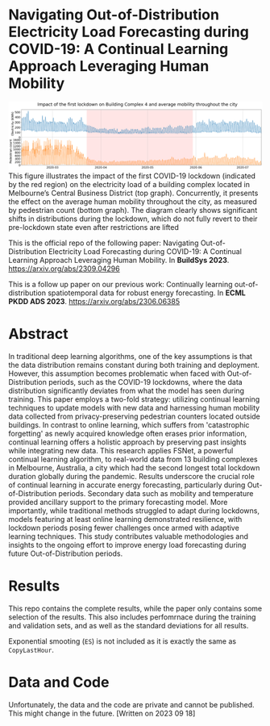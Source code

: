 # Navigating Out-of-Distribution Electricity Load Forecasting during COVID-19: A Continual Learning Approach Leveraging Human Mobility
![visual_abstract](/e18_vizabs.png)
This figure illustrates the impact of the first COVID-19 lockdown (indicated by the red region) on the electricity load of a building complex located in Melbourne’s Central Business District (top graph). Concurrently, it presents the effect on the average human mobility throughout the city, as measured by pedestrian count (bottom graph). The diagram clearly shows significant shifts in distributions during the lockdown, which do not fully revert to their pre-lockdown state even after restrictions are lifted

This is the official repo of the following paper: Navigating Out-of-Distribution Electricity Load Forecasting during COVID-19: A Continual Learning Approach Leveraging Human Mobility. In **BuildSys 2023**. https://arxiv.org/abs/2309.04296

This is a follow up paper on our previous work: Continually learning out-of-distribution spatiotemporal data for robust energy forecasting. In **ECML PKDD ADS 2023**. https://arxiv.org/abs/2306.06385

# Abstract

In traditional deep learning algorithms, one of the key assumptions is that the data distribution remains constant during both training and deployment. However, this assumption becomes problematic when faced with Out-of-Distribution periods, such as the COVID-19 lockdowns, where the data distribution significantly deviates from what the model has seen during training. This paper employs a two-fold strategy: utilizing continual learning techniques to update models with new data and harnessing human mobility data collected from privacy-preserving pedestrian counters located outside buildings. In contrast to online learning, which suffers from 'catastrophic forgetting' as newly acquired knowledge often erases prior information, continual learning offers a holistic approach by preserving past insights while integrating new data. This research applies FSNet, a powerful continual learning algorithm, to real-world data from 13 building complexes in Melbourne, Australia, a city which had the second longest total lockdown duration globally during the pandemic. Results underscore the crucial role of continual learning in accurate energy forecasting, particularly during Out-of-Distribution periods. Secondary data such as mobility and temperature provided ancillary support to the primary forecasting model. More importantly, while traditional methods struggled to adapt during lockdowns, models featuring at least online learning demonstrated resilience, with lockdown periods posing fewer challenges once armed with adaptive learning techniques. This study contributes valuable methodologies and insights to the ongoing effort to improve energy load forecasting during future Out-of-Distribution periods. 


# Results

This repo contains the complete results, while the paper only contains some selection of the results. This also includes perfomrnace during the training and validation sets, and as well as the standard deviations for all results.

Exponential smooting (`ES`) is not included as it is exactly the same as `CopyLastHour`.

# Data and Code

Unfortunately, the data and the code are private and cannot be published. This might change in the future. [Written on 2023 09 18]
